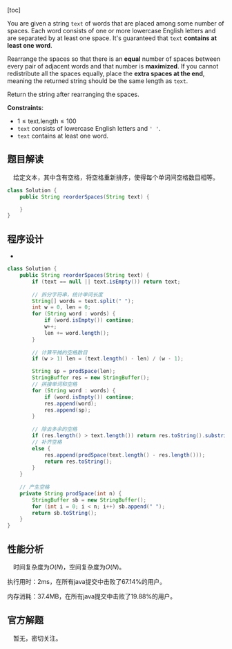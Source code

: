 [toc]

You are given a string `text` of words that are placed among some number of spaces. Each word consists of one or more lowercase English letters and are separated by at least one space. It's guaranteed that `text` **contains at least one word**.

Rearrange the spaces so that there is an **equal** number of spaces between every pair of adjacent words and that number is **maximized**. If you cannot redistribute all the spaces equally, place the **extra spaces at the end**, meaning the returned string should be the same length as `text`.

Return the string after rearranging the spaces.



**Constraints**:

* $1 \le \text{text.length} \le 100$
* `text` consists of lowercase English letters and `' '`.
* `text` contains at least one word.



## 题目解读

&emsp;给定文本，其中含有空格，将空格重新排序，使得每个单词间空格数目相等。

```java
class Solution {
    public String reorderSpaces(String text) {

    }
}
```

## 程序设计

* 

```java
class Solution {
    public String reorderSpaces(String text) {
        if (text == null || text.isEmpty()) return text;
        
        // 拆分字符串，统计单词长度
        String[] words = text.split(" ");
        int w = 0, len = 0;
        for (String word : words) {
            if (word.isEmpty()) continue;
            w++;
            len += word.length();
        }
        
        // 计算平摊的空格数目
        if (w > 1) len = (text.length() - len) / (w - 1);

        String sp = prodSpace(len);
        StringBuffer res = new StringBuffer();
        // 拼接单词和空格
        for (String word : words) {
            if (word.isEmpty()) continue;
            res.append(word);
            res.append(sp);
        }
        
        // 除去多余的空格
        if (res.length() > text.length()) return res.toString().substring(0, text.length());
        // 补齐空格
        else {
            res.append(prodSpace(text.length() - res.length()));
            return res.toString();
        }
    }
    
    // 产生空格
    private String prodSpace(int n) {
        StringBuffer sb = new StringBuffer();
        for (int i = 0; i < n; i++) sb.append(" ");
        return sb.toString();
    }
}
```

## 性能分析

&emsp;时间复杂度为$O(N)$，空间复杂度为$O(N)$。

执行用时：2ms，在所有java提交中击败了67.14%的用户。

内存消耗：37.4MB，在所有java提交中击败了19.88%的用户。

## 官方解题

&emsp;暂无，密切关注。